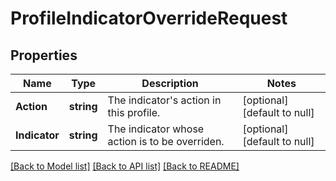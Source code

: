 # ProfileIndicatorOverrideRequest

## Properties
Name | Type | Description | Notes
------------ | ------------- | ------------- | -------------
**Action** | **string** | The indicator&#39;s action in this profile. | [optional] [default to null]
**Indicator** | **string** | The indicator whose action is to be overriden. | [optional] [default to null]

[[Back to Model list]](../README.md#documentation-for-models) [[Back to API list]](../README.md#documentation-for-api-endpoints) [[Back to README]](../README.md)


